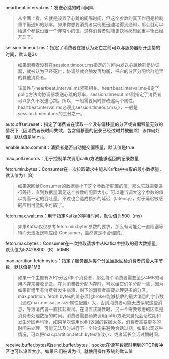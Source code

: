 heartbeat.interval.ms：发送心跳的时间间隔

> 从字面上看，它就是设置了心跳的间隔时间，但这个参数的真正作用是控制重平衡通知的频率。如果你想要消费者实例更迅速地得到通知，那么就可以给这个参数设置一个非常小的值，这样消费者就能更快地感知到重平衡已经开启了。

session.timeout.ms：指定了消费者在被认为死亡之前可以与服务器断开连接的时间，默认是3s

> 如果消费者没有在session.timeout.ms指定的时间内发送心跳给群组协调器，就被认为已经死亡，协调器就会触发再均衡，把它的分区分配给群组里的其他消费者。
>
> 该属性与heartbeat.interval.ms紧密相关。heartbeat.interval.ms指定了poll()方法向协调器发送心跳的频率，session.timeout.ms则指定了消费者可以多久不发送心跳。所以，一般需要同时修改这两个属性，heartbeat.interval.ms必须比session.timeout.ms小，一般是session.timeout.ms的三分之一。

auto.offset.reset：指定了消费者在读取一个没有偏移量的分区或者偏移量无效的情况下（因消费者长时间失效，包含偏移量的记录已经过时并被删除）该作何处理，默认值是latest。

enable.auto.commit：消费者是否自动提交偏移量，默认值是true

max.poll.records：用于控制单次调用call()方法能够返回的记录数量

fetch.min.bytes：Consumer在一次拉取请求中能从Kafka中拉取的最小数据量，默认值为1（B）

> 如果返回给Consumer的数据量小于这个参数所配置的值，那么它就需要进行等待，直到数据量满足这个参数的配置大小。可以适当调大这个参数的值以提高一定的吞吐量，不过也会造成额外的延迟（latency），对于延迟敏感的应用可能就不可取了。

fetch.max.wait.ms：用于指定Kafka的等待时间，默认值为500（ms）

> 如果Kafka仅仅参考fetch.min.bytes参数的要求，那么有可能会一直阻塞等待而无法发送响应给 Consumer，显然这是不合理的。

fetch.max.bytes：Consumer在一次拉取请求中从Kafka中拉取的最大数据量，默认值为52428800（B）50MB

max.partition.fetch.bytes：指定了服务器从每个分区里返回给消费者的最大字节数，默认值是1MB

> 如果一个主题有20个分区和5个消费者，那么每个消费者需要至少4MB的可用内存来接收记录。在为消费者分配内存时，可以给它们多分配一些，因为如果群组里有消费者发生崩溃，剩下的消费者需要处理更多的分区。max.partition. fetch.bytes的值必须比broker能够接收的最大消息的字节数（通过max.message.size属性配置）大，否则消费者可能无法读取这些消息，导致消费者一直挂起重试。在设置该属性时，另一个需要考虑的因素是消费者处理数据的时间。消费者需要频繁调用poll()方法来避免会话过期和发生分区再均衡，如果单次调用poll()返回的数据太多，消费者需要更多的时间来处理，可能无法及时进行下一个轮询来避免会话过期。如果出现这种情况，可以把max.partition.fetch.bytes值改小，或者延长会话过期时间。

 receive.buffer.bytes和send.buffer.bytes：socket在读写数据时用到的TCP缓冲区也可以设置大小。如果它们被设为-1，就使用操作系统的默认值
